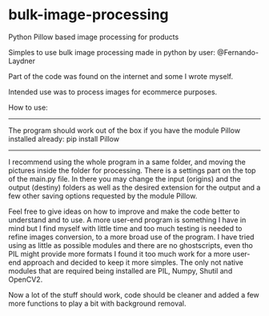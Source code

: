 # bulk-image-processing
Python Pillow based image processing for products

Simples to use bulk image processing made in python by user: @Fernando-Laydner

Part of the code was found on the internet and some I wrote myself.

Intended use was to process images for ecommerce purposes.

How to use:
*******************************************************************************************************
The program should work out of the box if you have the module Pillow installed already: pip install Pillow
*******************************************************************************************************

I recommend using the whole program in a same folder, and moving the pictures inside the folder for processing. 
There is a settings part on the top of the main.py file. In there you may change the input (origins) and the output (destiny) folders as well as the desired extension for the output and a few other saving options requested by  the module Pillow.

Feel free to give ideas on how to improve and make the code better to understand and to use. 
A more user-end program is something I have in mind but I find myself with little time and too much testing is needed to refine images conversion, to a more broad use of the program. 
I have tried using as little as possible modules and there are no ghostscripts, even tho PIL might provide more formats I found it too much work for a more user-end approach and decided to keep it more simples. The only not native modules that are required being installed are PIL, Numpy, Shutil and OpenCV2.

Now a lot of the stuff should work, code should be cleaner and added a few more functions to play a bit with background removal.
